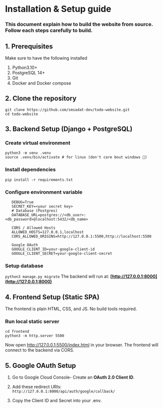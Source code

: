 # Installation & Setup guide
### This document explain how to build the website from source. Follow each steps carefully to build.

## 1. Prerequisites
Make sure to have the following installed
1. Python3.10+
2. PostgreSQL 14+ 
3. Git 
4. Docker and Docker compose
## 2. Clone the repository 
````
git clone https://github.com/smsadat-dev/todo-website.git
cd todo-website
````

## 3. Backend Setup (Django + PostgreSQL)
### Create virtual environment 
````
python3 -m venv .venv
source .venv/bin/activate # for linux (don't care bout windows 🚬)
````
 ### Install dependencies 
 `` pip install -r requirements.txt ``
 ### Configure environment variable 
 ````
	DEBUG=True
	SECRET_KEY=<your secret key>
	# Database (Postgres)
	DATABASE_URL=postgres://<db_user>:<db_password>@localhost:5432/<db_name>

	CORS / Allowed Hosts
	ALLOWED_HOSTS=127.0.0.1,localhost
	CORS_ALLOWED_ORIGINS=http://127.0.0.1:5500,http://localhost:5500

	Google OAuth
	GOOGLE_CLIENT_ID=your-google-client-id
	GOOGLE_CLIENT_SECRET=your-google-client-secret
````

### Setup database
`` python3 manage.py migrate ``
The backend will run at: **[http://127.0.0.1:8000](http://127.0.0.1:8000)**

## 4. Frontend Setup (Static SPA)

The frontend is plain HTML, CSS, and JS. No build tools required.

### Run local static server
````
cd frontend
python3 -m http.server 5500
````

Now open http://127.0.0.1:5500/index.html
in your browser.
The frontend will connect to the backend via CORS.

## 5. Google OAuth Setup

1.  Go to Google Cloud Console-   Create an **OAuth 2.0 Client ID**.
    
2.  Add these redirect URIs:
`` http://127.0.0.1:8000/api/auth/google/callback/``
3. Copy the Client ID and Secret into your .env.

 
 
 


